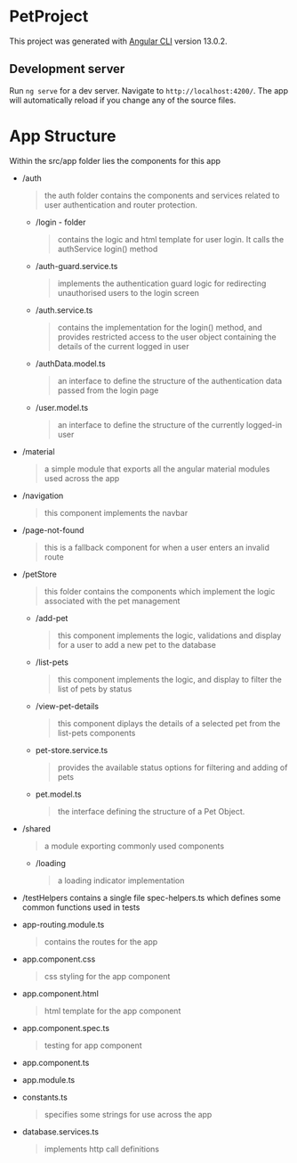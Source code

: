 # PetProject

This project was generated with [Angular CLI](https://github.com/angular/angular-cli) version 13.0.2.

## Development server

Run `ng serve` for a dev server. Navigate to `http://localhost:4200/`. The app will automatically reload if you change any of the source files.

# App Structure
Within the src/app folder lies the components for this app
- /auth
    > the auth folder contains the components and services related to user authentication and router protection.
    - /login - folder
        > contains the logic and html template for user login. It calls the authService login() method
    - /auth-guard.service.ts
        > implements the authentication guard logic for redirecting unauthorised users to the login screen
    - /auth.service.ts
        > contains the implementation for the login() method, and provides restricted access to the user object containing the details of the current logged in user
    - /authData.model.ts
        > an interface to define the structure of the authentication data passed from the login page
    - /user.model.ts
        > an interface to define the structure of the currently logged-in user

- /material
    > a simple module that exports all the angular material modules used across the app
- /navigation
    > this component implements the navbar
- /page-not-found
    > this is a fallback component for when a user enters an invalid route
- /petStore
    > this folder contains the components which implement the logic associated with the pet management
    - /add-pet
        > this component implements the logic, validations and display for a user to add a new pet to the 
        database
    - /list-pets
        > this component implements the logic, and display to filter the list of pets by status
    - /view-pet-details
        > this component diplays the details of a selected pet from the list-pets components
    - pet-store.service.ts
        > provides the available status options for filtering and adding of pets
    - pet.model.ts
        > the interface defining the structure of a Pet Object.
- /shared
    > a module exporting commonly used components
    - /loading
        > a loading indicator implementation
- /testHelpers
    contains a single file spec-helpers.ts which defines some common functions used in tests
- app-routing.module.ts
    > contains the routes for the app
- app.component.css
    > css styling for the app component
- app.component.html
    > html template for the app component
- app.component.spec.ts
    > testing for app component
- app.component.ts
- app.module.ts
- constants.ts
    > specifies some strings for use across the app
- database.services.ts
    > implements http call definitions
